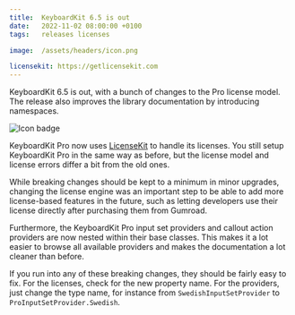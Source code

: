 ```yaml
---
title:  KeyboardKit 6.5 is out
date:   2022-11-02 08:00:00 +0100
tags:   releases licenses

image:  /assets/headers/icon.png

licensekit: https://getlicensekit.com
---
```


KeyboardKit 6.5 is out, with a bunch of changes to the Pro license model. The release also improves the library documentation by introducing namespaces.

![Icon badge]({{page.image}})

KeyboardKit Pro now uses [LicenseKit]({{page.licensekit}}) to handle its licenses. You still setup KeyboardKit Pro in the same way as before, but the license model and license errors differ a bit from the old ones.

While breaking changes should be kept to a minimum in minor upgrades, changing the license engine was an important step to be able to add more license-based features in the future, such as letting developers use their license directly after purchasing them from Gumroad.

Furthermore, the KeyboardKit Pro input set providers and callout action providers are now nested within their base classes. This makes it a lot easier to browse all available providers and makes the documentation a lot cleaner than before.

If you run into any of these breaking changes, they should be fairly easy to fix. For the licenses, check for the new property name. For the providers, just change the type name, for instance from `SwedishInputSetProvider` to `ProInputSetProvider.Swedish`.